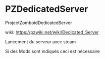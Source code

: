 # PZDedicatedServer
ProjectZomboidDedicatedServer

wiki: https://pzwiki.net/wiki/Dedicated_Server

Lancement du serveur avec steam

Si des Mods sont indiqués ceci est nécessaire
